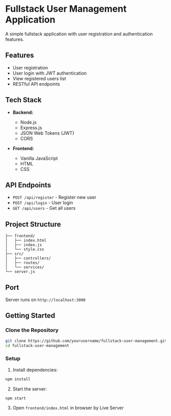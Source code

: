 # Fullstack User Management Application

A simple fullstack application with user registration and authentication features.

## Features

- User registration
- User login with JWT authentication
- View registered users list
- RESTful API endpoints

## Tech Stack

- **Backend:**
  - Node.js
  - Express.js
  - JSON Web Tokens (JWT)
  - CORS

- **Frontend:**
  - Vanilla JavaScript
  - HTML
  - CSS

## API Endpoints

- `POST /api/register` - Register new user
- `POST /api/login` - User login
- `GET /api/users` - Get all users

## Project Structure

```
├── frontend/
│   ├── index.html
│   ├── index.js
│   └── style.css
├── src/
│   ├── controllers/
│   ├── routes/
│   └── services/
└── server.js
```

## Port

Server runs on `http://localhost:3000`

## Getting Started


### Clone the Repository

```bash
git clone https://github.com/yourusername/fullstack-user-management.git
cd fullstack-user-management
```

### Setup

1. Install dependencies:
```bash
npm install
```

2. Start the server:
```bash
npm start
```

3. Open `frontend/index.html` in browser by Live Server

